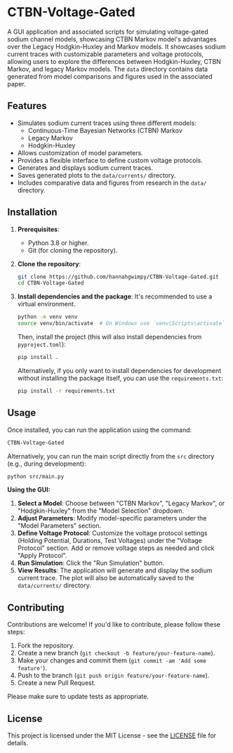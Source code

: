 # CTBN-Voltage-Gated

A GUI application and associated scripts for simulating voltage-gated sodium channel models, showcasing CTBN Markov model's advantages over the Legacy Hodgkin-Huxley and Markov models. It showcases sodium current traces with customizable parameters and voltage protocols, allowing users to explore the differences between Hodgkin-Huxley, CTBN Markov, and legacy Markov models. The `data` directory contains data generated from model comparisons and figures used in the associated paper.

## Features

*   Simulates sodium current traces using three different models:
    *   Continuous-Time Bayesian Networks (CTBN) Markov
    *   Legacy Markov
    *   Hodgkin-Huxley
*   Allows customization of model parameters.
*   Provides a flexible interface to define custom voltage protocols.
*   Generates and displays sodium current traces.
*   Saves generated plots to the `data/currents/` directory.
*   Includes comparative data and figures from research in the `data/` directory.

## Installation

1.  **Prerequisites**:
    *   Python 3.8 or higher.
    *   Git (for cloning the repository).

2.  **Clone the repository**:
    ```bash
    git clone https://github.com/hannahgwimpy/CTBN-Voltage-Gated.git
    cd CTBN-Voltage-Gated
    ```

3.  **Install dependencies and the package**:
    It's recommended to use a virtual environment.
    ```bash
    python -m venv venv
    source venv/bin/activate  # On Windows use `venv\Scripts\activate`
    ```
    Then, install the project (this will also install dependencies from `pyproject.toml`):
    ```bash
    pip install .
    ```
    Alternatively, if you only want to install dependencies for development without installing the package itself, you can use the `requirements.txt`:
    ```bash
    pip install -r requirements.txt
    ```

## Usage

Once installed, you can run the application using the command:

```bash
CTBN-Voltage-Gated
```

Alternatively, you can run the main script directly from the `src` directory (e.g., during development):

```bash
python src/main.py
```

**Using the GUI:**

1.  **Select a Model**: Choose between "CTBN Markov", "Legacy Markov", or "Hodgkin-Huxley" from the "Model Selection" dropdown.
2.  **Adjust Parameters**: Modify model-specific parameters under the "Model Parameters" section.
3.  **Define Voltage Protocol**: Customize the voltage protocol settings (Holding Potential, Durations, Test Voltages) under the "Voltage Protocol" section. Add or remove voltage steps as needed and click "Apply Protocol".
4.  **Run Simulation**: Click the "Run Simulation" button.
5.  **View Results**: The application will generate and display the sodium current trace. The plot will also be automatically saved to the `data/currents/` directory.

## Contributing

Contributions are welcome! If you'd like to contribute, please follow these steps:

1.  Fork the repository.
2.  Create a new branch (`git checkout -b feature/your-feature-name`).
3.  Make your changes and commit them (`git commit -am 'Add some feature'`).
4.  Push to the branch (`git push origin feature/your-feature-name`).
5.  Create a new Pull Request.

Please make sure to update tests as appropriate.

## License

This project is licensed under the MIT License - see the [LICENSE](LICENSE) file for details.
